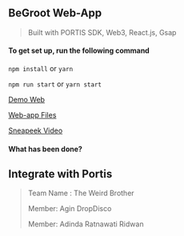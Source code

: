## BeGroot Web-App

> Built with PORTIS SDK, Web3, React.js, Gsap

#### To get set up, run the following command
`npm install`  or `yarn`

`npm run start` or `yarn start`

[Demo Web](https://begroot-app.web.app/)

[Web-app Files](https://github.com/Agin-DropDisco/encode-hclub/tree/main/PORTIS/BeGroot-Web-App)


[Sneapeek Video](../2021.01.17-23.17_1.gif)


#### What has been done?

## Integrate with Portis

> Team Name : The Weird Brother
> 
> Member: Agin DropDisco
> 
> Member: Adinda Ratnawati Ridwan
